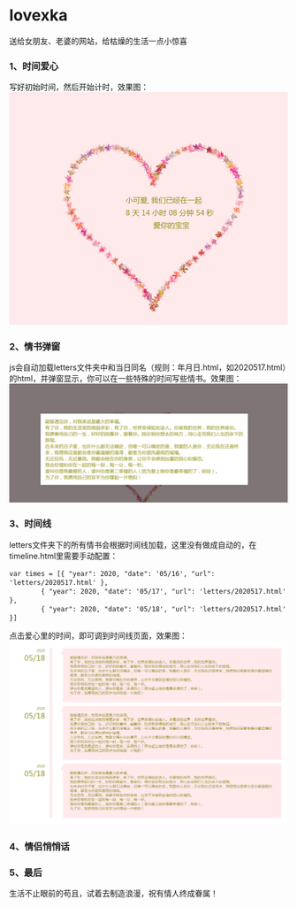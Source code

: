 # lovexka
送给女朋友、老婆的网站，给枯燥的生活一点小惊喜

### 1、时间爱心
写好初始时间，然后开始计时，效果图：
![](https://github.com/justworld/lovexka/blob/master/imgs/2.png)

### 2、情书弹窗
js会自动加载letters文件夹中和当日同名（规则：年月日.html，如2020517.html）的html，并弹窗显示，你可以在一些特殊的时间写些情书。效果图：
![](https://github.com/justworld/lovexka/blob/master/imgs/1.png)

### 3、时间线
letters文件夹下的所有情书会根据时间线加载，这里没有做成自动的，在timeline.html里需要手动配置：
```
var times = [{ "year": 2020, "date": '05/16', "url": 'letters/2020517.html' },
        { "year": 2020, "date": '05/17', "url": 'letters/2020517.html' },
        { "year": 2020, "date": '05/18', "url": 'letters/2020517.html' }]
```
点击爱心里的时间，即可调到时间线页面，效果图：
![](https://github.com/justworld/lovexka/blob/master/imgs/3.png)

### 4、情侣悄悄话

### 5、最后
生活不止眼前的苟且，试着去制造浪漫，祝有情人终成眷属！
